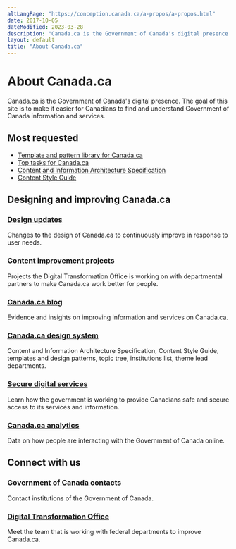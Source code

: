 ```yaml
---
altLangPage: "https://conception.canada.ca/a-propos/a-propos.html"
date: 2017-10-05
dateModified: 2023-03-28
description: "Canada.ca is the Government of Canada's digital presence."
layout: default
title: "About Canada.ca"
---
```

<h1 property="name" id="wb-cont" dir="ltr"> About Canada.ca</h1>
<div class="mwsgeneric-base-html parbase section">
  <div class="row profile">
    <div class="col-md-8">
      <p>Canada.ca is the Government of Canada's digital presence. The goal of this site is to make it easier for Canadians to find and understand Government of Canada information and services.</p>
    </div>
  </div>
  <div class="row">
    <div class="col-md-4 col-xs-12 pull-right">
      <section class="lnkbx">
        <h2>Most requested</h2>
        <ul>
          <li><a href="{{ baseurlcanadaca }}/en/government/about/design-system/pattern-library.html">Template and pattern library for Canada.ca</a></li>
          <li><a href="{{ baseurlcanadaca }}/en/government/about/top-tasks-for-canada-ca.html">Top tasks for Canada.ca</a></li>
          <li><a href="{{ baseurlcanadaca }}/en/treasury-board-secretariat/services/government-communications/canada-content-information-architecture-specification.html">Content and Information Architecture Specification</a></li>
          <li><a href="{{ baseurlcanadaca }}/en/treasury-board-secretariat/services/government-communications/canada-content-style-guide.html">Content Style Guide</a></li>
        </ul>
      </section>
    </div>
    <section class="col-md-8 pull-left gc-drmt">
      <h2>Designing and improving Canada.ca</h2>
      <div class="wb-eqht row">
        <div class="col-md-6">
          <section>
            <h3 class="h5"><a href="{{ baseurlcanadaca }}/en/government/about/design-system/latest-changes.html">Design updates</a></h3>
            <p>Changes to the design of Canada.ca to continuously improve in response to user needs.</p>
          </section>
        </div>
        <div class="col-md-6">
          <section>
            <h3 class="h5"><a href="{{ baseurlblogca }}/pages/project-overview.html">Content improvement projects</a></h3>
            <p>Projects the Digital Transformation Office is working on with departmental partners to make Canada.ca work better for people.</p>
          </section>
        </div>
        <div class="clearfix"></div>
        <div class="col-md-6">
          <section>
            <h3 class="h5"><a href="{{ baseurlblogca }}">Canada.ca blog</a></h3>
            <p>Evidence and insights on improving information and services on Canada.ca. </p>
          </section>
        </div>
        <div class="col-md-6">
          <section>
            <h3 class="h5"><a href="{{ baseurlcanadaca }}/en/government/about/design-system.html">Canada.ca design system</a></h3>
            <p>Content and Information Architecture Specification, Content Style Guide, templates and design patterns, topic tree, institutions list, theme lead departments.</p>
          </section>
        </div>
        <div class="clearfix"></div>
        <div class="col-md-6">
          <section>
            <h3 class="h5"><a href="{{ baseurlcanadaca }}/en/government/about/secure-digital-services.html">Secure digital services</a></h3>
            <p>Learn how the government is working to provide Canadians safe and secure access to its services and information.</p>
          </section>
        </div>
        <div class="col-md-6">
          <section>
            <h3 class="h5"><a href="{{ baseurlcanadaca }}/en/analytics.html">Canada.ca analytics</a></h3>
            <p>Data on how people are interacting with the Government of Canada online.</p>
          </section>
        </div>
      </div>
    </section>
    <div class="clearfix"></div>
    <section class="col-md-8 pull-left gc-drmt">
      <h2>Connect with us</h2>
      <div class="wb-eqht row">
        <div class="col-md-6">
          <section>
            <h3 class="h5"><a href="{{ baseurlcanadaca }}/en/contact.html">Government of Canada contacts</a></h3>
            <p>Contact institutions of the Government of Canada.</p>
          </section>
        </div>
        <div class="col-md-6">
          <section>
            <h3 class="h5"><a href="{{ baseurlcanadaca }}/en/government/about/about-digital-transformation-office.html">Digital Transformation Office</a></h3>
            <p>Meet the team that is working with federal departments to improve Canada.ca.</p>
          </section>
        </div>
      </div>
    </section>
  </div>
</div>
